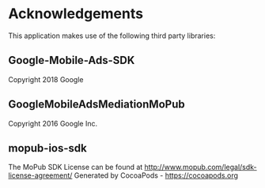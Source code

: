 # Acknowledgements
This application makes use of the following third party libraries:

## Google-Mobile-Ads-SDK

Copyright 2018 Google

## GoogleMobileAdsMediationMoPub

Copyright 2016 Google Inc.

## mopub-ios-sdk

The MoPub SDK License can be found at http://www.mopub.com/legal/sdk-license-agreement/
Generated by CocoaPods - https://cocoapods.org

